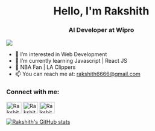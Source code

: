 <h1 align="center">Hello, I'm Rakshith</h1>
<h3 align="center">AI Developer at Wipro</h3>

![](https://komarev.com/ghpvc/?username=RakshithBhat03&label=PROFILE+VIEWS)

- 👀 I’m interested in Web Development
- 🌱 I’m currently learning Javascript | React JS
- 🏀 NBA Fan | LA Clippers
- 📫 You can reach me at: rakshith6666@gmail.com

<p align="left">
    <h3 align="left">Connect with me:</h3>
    <a href="https://twitter.com/RakshithBhat1" target="blank"><img align="center"
            src="https://cdn.jsdelivr.net/npm/simple-icons@3.0.1/icons/twitter.svg" alt="Rakshith Bhat" height="30"
            width="40" /></a>
    <a href="https://www.linkedin.com/in/rakshithbhat/" target="blank"><img align="center"
            src="https://cdn.jsdelivr.net/npm/simple-icons@3.0.1/icons/linkedin.svg" alt="Rakshith Bhat" height="30"
            width="40" /></a>
    <a href="https://www.instagram.com/rakshith.bhat.3/" target="blank"><img align="center"
            src="https://cdn.jsdelivr.net/npm/simple-icons@3.0.1/icons/instagram.svg" alt="Rakshith Bhat" height="30"
            width="40" /></a>
</p>

[![Rakshith's GitHub stats](https://github-readme-stats.vercel.app/api?username=RakshithBhat03&theme=dark)](https://github.com/anuraghazra/github-readme-stats)

<!---
RakshithBhat03/RakshithBhat03 is a ✨ special ✨ repository because its `README.md` (this file) appears on your GitHub profile.
You can click the Preview link to take a look at your changes.
--->
